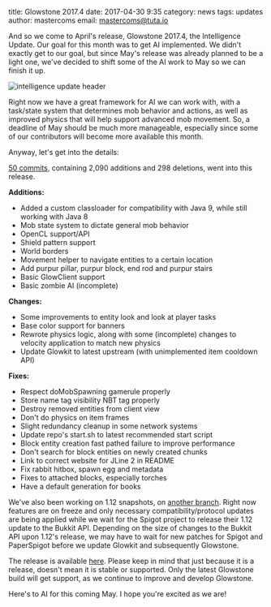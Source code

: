 title: Glowstone 2017.4
date: 2017-04-30 9:35
category: news
tags: updates
author: mastercoms
email: mastercoms@tuta.io

And so we come to April's release, Glowstone 2017.4, the Intelligence Update. Our goal for this month was to get AI implemented. We didn't exactly get to our goal, but since May's release was already planned to be a light one, we've decided to shift some of the AI work to May so we can finish it up. 

![intelligence update header](http://i.imgur.com/twQw58b.png)

Right now we have a great framework for AI we can work with, with a task/state system that determines mob behavior and actions, as well as improved physics that will help support advanced mob movement. So, a deadline of May should be much more manageable, especially since some of our contributors will become more available this month. 

Anyway, let's get into the details:

[50 commits](https://github.com/GlowstoneMC/Glowstone/compare/f63ab1e05e4c011edcf89d38790ae9421af8017f...e09773a3efa75bfb04517061197009072e8f9edd), containing 2,090 additions and 298 deletions, went into this release.

**Additions:**

* Added a custom classloader for compatibility with Java 9, while still working with Java 8
* Mob state system to dictate general mob behavior
* OpenCL support/API
* Shield pattern support
* World borders
* Movement helper to navigate entities to a certain location
* Add purpur pillar, purpur block, end rod and purpur stairs
* Basic GlowClient support
* Basic zombie AI (incomplete)

**Changes:**

* Some improvements to entity look and look at player tasks
* Base color support for banners
* Rewrote physics logic, along with some (incomplete) changes to velocity application to match new physics
* Update Glowkit to latest upstream (with unimplemented item cooldown API)

**Fixes:**

* Respect doMobSpawning gamerule properly
* Store name tag visibility NBT tag properly
* Destroy removed entities from client view
* Don't do physics on item frames
* Slight redundancy cleanup in some network systems
* Update repo's start.sh to latest recommended start script
* Block entity creation fast pathed failure to improve performance
* Don't search for block entities on newly created chunks
* Link to correct website for JLine 2 in README
* Fix rabbit hitbox, spawn egg and metadata
* Fixes to attached blocks, especially torches
* Have a default generation for books

We've also been working on 1.12 snapshots, on [another branch](https://github.com/GlowstoneMC/Glowstone/tree/1.12-snapshots). Right now features are on freeze and only necessary compatibility/protocol updates are being applied while we wait for the Spigot project to release their 1.12 update to the Bukkit API. Depending on the size of changes to the Bukkit API upon 1.12's release, we may have to wait for new patches for Spigot and PaperSpigot before we update Glowkit and subsequently Glowstone.

The release is available [here](https://github.com/GlowstoneMC/Glowstone/releases/tag/2017.4). Please keep in mind that just because it is a release, doesn't mean it is stable or supported. Only the latest Glowstone build will get support, as we continue to improve and develop Glowstone.

Here's to AI for this coming May. I hope you're excited as we are!
